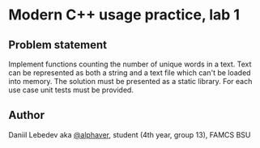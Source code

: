 # Modern C++ usage practice, lab 1

## Problem statement

Implement functions counting the number of unique words in a text. Text can be represented as both a string and a text file which can't be loaded into memory. The solution must be presented as a static library. For each use case unit tests must be provided.

## Author

Daniil Lebedev aka [@alphaver](github.com/alphaver), student (4th year, group 13), FAMCS BSU
